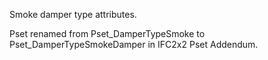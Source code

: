 Smoke damper type attributes.

<!-- end of short definition -->

Pset renamed from Pset_DamperTypeSmoke to Pset_DamperTypeSmokeDamper in IFC2x2 Pset Addendum.
